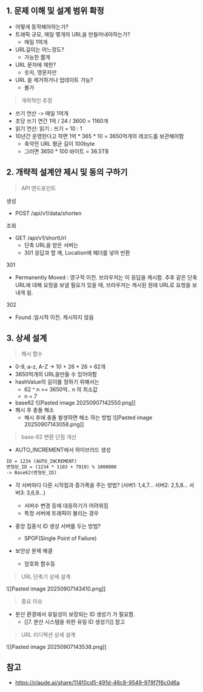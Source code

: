 
## 1. 문제 이해 및 설계 범위 확정
- 어떻게 동작해야하는가?
- 트래픽 규모, 매일 몇개의 URL을 만들어내야하는가?
	- 매일 1억개
- URL길이는 어느정도?
	- 가능한 짦게
- URL 문자에 제한?
	- 숫자, 영문자만
- URL 을 제거하거나 업데이트 가능?
	- 불가


> 개략적인 추정
- 쓰기 연산 -> 매일 1억개
- 초당 쓰기 연간 1억 / 24 / 3600 = 1160개
- 읽기 연산: 읽기 : 쓰기 = 10 : 1
- 10년간 운영한다고 하면 1억 * 365 * 10 = 3650억개의 레코드를 보관해야함
	- 축약전 URL 평균 길이 100byte
	- 그러면 3650 * 100 바이트 = 36.5TB


## 2. 개략적 설계얀 제시 및 동의 구하기

> API 엔드포인트

생성
- POST /api/v1/data/shorten

조회
- GET /api/v1/shortUrl
	- 단축 URL을 받은 서버는 
	- 301 응답과 할 께, Location에 헤더를 넣어 반환

301
- Permanently Moved : 영구적 이전. 브라우저는 이 응답을 캐시함. 추후 같은 단축 URL에 대해 요청을 보낼 필요가 있을 때, 브라우저는 캐시된 원래 URL로 요청을 보내게 됨.

302
- Found :일시적 이전. 캐시하지 않음


## 3. 상세 설계

> 해시 함수

- 0-9, a-z, A-Z -> 10 + 26 + 26 = 62개
- 3650억개의 URL을만들 수 있어야함
- hashValue의 길이를 정하기 위해서는 
	- 62 ^ n >= 3650억.. n 의 최소값
	- n = 7
- base62
![[Pasted image 20250907142550.png]]
- 해시 후 충돌 해소
	- 해시 후에 충돌 발생하면 해소 하는 방법
![[Pasted image 20250907143058.png]]


> base-62 변환 단점 개선

- AUTO_INCREMENT에서 하이브리드 생성
```txt
ID = 1234 (AUTO_INCREMENT) 
변형된_ID = (1234 * 1103 + 7919) % 1000000
-> Base62(변형된_ID)

```

- 각 서버마다 다른 시작점과 증가폭을 주는 방법? (서버1: 1,4,7... 서버2: 2,5,8... 서버3: 3,6,9...)
	- 서버수 변경 등에 대응하기가 어려워짐
	- 특정 서버에 트래픽이 몰리는 경우
- 중앙 집중식 ID 생성 서버를 두는 방법?
	- SPOF(Single Point of Failure)

- 보안상 문제 해결
	- 암호화 함수등


> URL 단축기 상세 설계

![[Pasted image 20250907143410.png]]

> 중요 이슈

- 분산 환경에서 유일성이 보장되는 ID 생성기 가 필요함.
	- [[7. 분산 시스템을 위한 유일 ID 생성기]] 참고


> URL 리디렉션 상세 설계

![[Pasted image 20250907143538.png]]

## 참고
- https://claude.ai/share/114f0cd5-491d-46c8-9549-979f7f6c0d6a